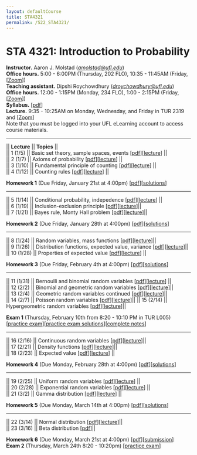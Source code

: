 ```yaml
---
layout: defaultCourse
title: STA4321
permalink: /S22_STA4321/
---
```

# STA 4321: Introduction to Probability  
**Instructor.** Aaron J. Molstad (*amolstad@ufl.edu*)  
**Office hours.** 5:00 - 6:00PM (Thursday, 202 FLO), 10:35 - 11:45AM (Friday, [[Zoom](https://ufl.zoom.us/my/ajmolstad)])   
**Teaching assistant.** Dipshi Roychowdhury (*droychowdhury@ufl.edu*)  
**Office hours.** 12:00 - 1:15PM (Monday, 234 FLO), 1:00 - 2:15PM (Friday,[[Zoom](https://us04web.zoom.us/j/71208490495?pwd=ODZ5ZEs3bVhlbkNaUU5vNlg4YXFSZz09
)])   
**Syllabus.** [[pdf](https://ufl.instructure.com/files/65549197/download?download_frd=1)]  
**Lecture.** 9:35 - 10:25AM on Monday, Wednesday, and Friday in TUR 2319 and [[Zoom](
 https://ufl.zoom.us/j/96018615199?pwd=OGRYK0ZwVXZlSjVBbWdlL2R3M2hEUT09)]   
Note that you must be logged into your UFL eLearning account to access course materials.   

---------------  

||  **Lecture** ||  **Topics** ||  
|| 1 (1/5)  || Basic set theory, sample spaces, events [[pdf](https://ufl.instructure.com/files/65532946/download?download_frd=1)][[lecture](https://ufl.instructure.com/courses/452037/files?preview=65533029)] ||  
|| 2 (1/7)  || Axioms of probability [[pdf](https://ufl.instructure.com/files/65606860/download?download_frd=1)][[lecture](https://ufl.instructure.com/courses/452037/files?preview=65606864)] ||  
|| 3 (1/10) || Fundamental principle of counting [[pdf](https://ufl.instructure.com/files/65660016/download?download_frd=1)][[lecture](https://ufl.instructure.com/courses/452037/files?preview=65660055)] ||  
|| 4 (1/12) || Counting rules [[pdf](https://ufl.instructure.com/files/65698960/download?download_frd=1)][[lecture](https://ufl.instructure.com/courses/452037/files?preview=65701073)] ||  


**Homework 1** (Due Friday, January 21st at 4:00pm) [[pdf](https://ufl.instructure.com/files/65894935/download?download_frd=1)][[solutions](https://ufl.instructure.com/files/66110260/download?download_frd=1)] 

---------------  

|| 5 (1/14) || Conditional probability, indepedence [[pdf](https://ufl.instructure.com/files/65759474/download?download_frd=1)][[lecture](https://ufl.instructure.com/courses/452037/files?preview=65875230)] ||  
|| 6 (1/19) || Inclusion-exclusion principle [[pdf](https://ufl.instructure.com/files/65876665/download?download_frd=1)][[lecture](https://ufl.instructure.com/courses/452037/files?preview=65894841)]||  
|| 7 (1/21) || Bayes rule, Monty Hall problem [[pdf](https://ufl.instructure.com/files/65936387/download?download_frd=1)][[lecture](https://ufl.instructure.com/courses/452037/files?preview=66008755)]||  

**Homework 2** (Due Friday, January 28th at 4:00pm) [[pdf](https://ufl.instructure.com/files/65946099/download?download_frd=1)][[solutions](https://ufl.instructure.com/files/66276356/download?download_frd=1)]


---------

|| 8 (1/24) || Random variables, mass functions [[pdf](https://ufl.instructure.com/files/66008757/download?download_frd=1)][[lecture](https://ufl.instructure.com/courses/452037/files?preview=66056352)]||     
|| 9 (1/26) || Distribution functions, expected value, variance [[pdf](https://ufl.instructure.com/files/66073754/download?download_frd=1)][[lecture](https://ufl.instructure.com/courses/452037/files?preview=66142771)]||  
|| 10 (1/28) || Properties of expected value [[pdf](https://ufl.instructure.com/files/66142745/download?download_frd=1)][[lecture](https://ufl.instructure.com/courses/452037/files?preview=66215991)] ||


**Homework 3** (Due Friday, February 4th at 4:00pm) [[pdf](https://ufl.instructure.com/files/66135064/download?download_frd=1)][[solutions](https://ufl.instructure.com/files/66472353/download?download_frd=1)]  


---------

|| 11 (1/31) || Bernoulli and binomial random variables [[pdf](https://ufl.instructure.com/files/66217821/download?download_frd=1)][[lecture](https://ufl.instructure.com/courses/452037/files?preview=66340212)] ||  
|| 12 (2/2) || Binomial and geometric random variables [[pdf](https://ufl.instructure.com/files/66275046/download?download_frd=1)][[lecture](https://ufl.instructure.com/courses/452037/files?preview=66276380)]||  
|| 13 (2/4) || Geometric random variables continued [[pdf](https://ufl.instructure.com/files/66338445/download?download_frd=1)][[lecture](https://ufl.instructure.com/courses/452037/files?preview=66340214)]||  
|| 14 (2/7) || Poisson random variables [[pdf](https://ufl.instructure.com/files/66414149/download?download_frd=1)][[lecture](https://ufl.instructure.com/courses/452037/files?preview=66414180)]|| 
|| 15 (2/14) || Hypergeometric random variables [[pdf](https://ufl.instructure.com/files/66616411/download?download_frd=1)][[lecture](https://ufl.instructure.com/files/66673883/download?download_frd=1)]||

**Exam 1** (Thursday, February 10th from 8:20 - 10:10 PM in TUR L005)  [[practice exam](https://ufl.instructure.com/files/66290905/download?download_frd=1)][[practice exam solutions](https://ufl.instructure.com/files/66489681/download?download_frd=1)][[complete notes](https://ufl.instructure.com/files/66292201/download?download_frd=1)]


---------

|| 16 (2/16) || Continuous random variables [[pdf](https://ufl.instructure.com/files/66673879/download?download_frd=1)][[lecture](https://ufl.instructure.com/courses/452037/files?preview=66822606)]||  
|| 17 (2/21) || Density functions [[pdf](https://ufl.instructure.com/files/66807281/download?download_frd=1)][[lecture](https://ufl.instructure.com/courses/452037/files?preview=66822994)]||  
|| 18 (2/23) || Expected value [[pdf](https://ufl.instructure.com/files/66864259/download?download_frd=1)][[lecture](https://ufl.instructure.com/courses/452037/files?preview=66954945)] ||  


**Homework 4** (Due Monday, February 28th at 4:00pm) [[pdf](https://ufl.instructure.com/files/66822479/download?download_frd=1)][[solutions](https://ufl.instructure.com/files/67094368/download?download_frd=1)]  

---------

|| 19 (2/25) || Uniform random variables [[pdf](https://ufl.instructure.com/files/66927464/download?download_frd=1)][[lecture](https://ufl.instructure.com/courses/452037/files?preview=66954954)] ||  
|| 20 (2/28) || Exponential random variables [[pdf](https://ufl.instructure.com/files/66990159/download?download_frd=1)][[lecture](https://ufl.instructure.com/courses/452037/files?preview=66990164)] ||   
|| 21 (3/2) || Gamma distribution [[pdf](https://ufl.instructure.com/files/67425324/download?download_frd=1)][[lecture](https://ufl.instructure.com/courses/452037/files?preview=67079992)] ||  


**Homework 5** (Due Monday, March 14th at 4:00pm) [[pdf](https://ufl.instructure.com/files/66990574/download?download_frd=1)][[solutions](https://ufl.instructure.com/files/67454897/download?download_frd=1)]  

---------


|| 22 (3/14) || Normal distribution [[pdf](https://ufl.instructure.com/files/67425309/download?download_frd=1)][[lecture](https://ufl.instructure.com/courses/452037/files?preview=67455266)]||   
|| 23 (3/16) || Beta distribution [[pdf](https://ufl.instructure.com/files/67494481/download?download_frd=1)]||    


**Homework 6** (Due Monday, March 21st at 4:00pm) [[pdf](https://ufl.instructure.com/files/67472488/download?download_frd=1)][[submission](https://ufl.instructure.com/courses/452037/assignments/5148694)]   
**Exam 2** (Thursday, March 24th 8:20 - 10:20pm) [[practice exam](https://ufl.instructure.com/files/67455229/download?download_frd=1)]  

